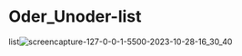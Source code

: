 # Oder_Unoder-list
 list![screencapture-127-0-0-1-5500-2023-10-28-16_30_40](https://github.com/Ansh-02/Oder_Unoder-list/assets/144118177/659c66be-8d4d-49b4-9aad-5ccd91f6cecd)
